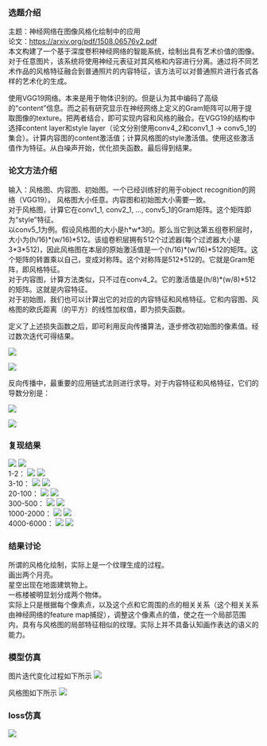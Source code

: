 ### 选题介绍
主题：神经网络在图像风格化绘制中的应用  
论文：https://arxiv.org/pdf/1508.06576v2.pdf  
本文构建了一个基于深度卷积神经网络的智能系统，绘制出具有艺术价值的图像。对于任意图片，该系统将使用神经元表征对其风格和内容进行分离。通过将不同艺术作品的风格特征融合到普通照片的内容特征，该方法可以对普通照片进行各式各样的艺术化的生成。 

使用VGG19网络。本来是用于物体识别的。但是认为其中编码了高级的“content”信息。而之前有研究显示在神经网络上定义的Gram矩阵可以用于提取图像的texture。把两者结合，即可实现内容和风格的融合。在VGG19的结构中选择content layer和style layer（论文分别使用conv4_2和conv1_1 -> conv5_1的集合）。计算内容图的content激活值；计算风格图的style激活值。使用这些激活值作为特征。从白噪声开始，优化损失函数。最后得到结果。 

### 论文方法介绍
输入：风格图、内容图、初始图。一个已经训练好的用于object recognition的网络（VGG19）。 
风格图大小任意。内容图和初始图大小需要一致。 <br/>
对于风格图，计算它在conv1_1, conv2_1, ..., conv5_1的Gram矩阵。这个矩阵即为“style”特征。 <br/>
以conv5_1为例。假设风格图的大小是h\*w\*3的。那么当它到达第五组卷积层时，大小为(h/16)\*(w/16)\*512。该组卷积层拥有512个过滤器(每个过滤器大小是3\*3\*512)，因此风格图在本层的原始激活值是一个(h/16)\*(w/16)\*512的矩阵。这个矩阵的转置乘以自己，变成对称阵。这个对称阵是512\*512的。它就是Gram矩阵，即风格特征。  <br/>
对于内容图，计算方法类似，只不过在conv4_2。它的激活值是(h/8)\*(w/8)\*512的矩阵。这就是内容特征。  <br/>
对于初始图，我们也可以计算出它的对应的内容特征和风格特征。它和内容图、风格图的欧氏距离（的平方）的线性加权值，即为损失函数。 <br/>

定义了上述损失函数之后，即可利用反向传播算法，逐步修改初始图的像素值。经过数次迭代可得结果。

![](./neuralStyle.png)

![](./vgg16.png)

反向传播中，最重要的应用链式法则进行求导。对于内容特征和风格特征，它们的导数分别是：

![](./contentLoss.png)

![](./styleLoss.png)


### 复现结果
![](./results/00000.jpeg)
![](./results/9999.jpeg)
<br/>
1-2：
![](./results/0000.png)
![](./results/0001.png)
<br/>
3-10：
![](./results/0002.png)
![](./results/0010.png)
<br/>
20-100：
![](./results/0020.png)
![](./results/0100.png)
<br/>
300-500：
![](./results/0300.png)
![](./results/0500.png)
<br/>
1000-2000：
![](./results/1000.png)
![](./results/2000.png)
<br/>
4000-6000：
![](./results/4000.png)
![](./results/6000.png)

### 结果讨论
所谓的风格化绘制，实际上是一个纹理生成的过程。<br/>
画出两个月亮。<br/>
星空出现在地面建筑物上。<br/>
一栋楼被明显划分成两个物体。<br/>
实际上只是根据每个像素点，以及这个点和它周围的点的相关关系（这个相关关系由神经网络的feature map捕捉），调整这个像素点的值，使之在一个局部范围内，具有与风格图的局部特征相似的纹理。实际上并不具备认知画作表达的语义的能力。

### 模型仿真
图片迭代变化过程如下所示
![](./results/modelSimulation/modelSimulation.gif)

风格图如下所示
![](./results/modelSimulation/style.jpg)
### loss仿真
![](./results/modelSimulation/loss.jpg)
